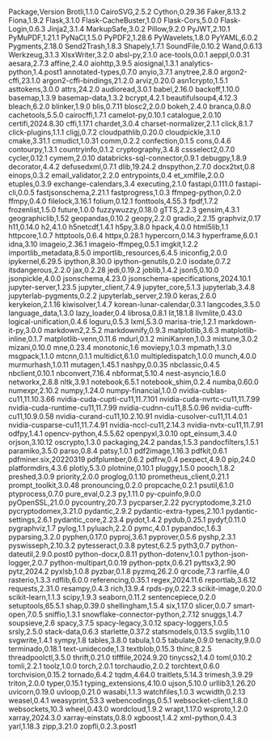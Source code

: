 Package,Version
Brotli,1.1.0
CairoSVG,2.5.2
Cython,0.29.36
Faker,8.13.2
Fiona,1.9.2
Flask,3.1.0
Flask-CacheBuster,1.0.0
Flask-Cors,5.0.0
Flask-Login,0.6.3
Jinja2,3.1.4
MarkupSafe,3.0.2
Pillow,9.2.0
PyJWT,2.10.1
PyMuPDF,1.21.1
PyNaCl,1.5.0
PyPDF2,1.28.6
PyWavelets,1.8.0
PyYAML,6.0.2
Pygments,2.18.0
Send2Trash,1.8.3
Shapely,1.7.1
SoundFile,0.10.2
Wand,0.6.13
Werkzeug,3.1.3
XlsxWriter,3.2.0
absl-py,2.1.0
ace-tools,0.0.1
aeppl,0.0.31
aesara,2.7.3
affine,2.4.0
aiohttp,3.9.5
aiosignal,1.3.1
analytics-python,1.4.post1
annotated-types,0.7.0
anyio,3.7.1
anytree,2.8.0
argon2-cffi,23.1.0
argon2-cffi-bindings,21.2.0
arviz,0.20.0
asn1crypto,1.5.1
asttokens,3.0.0
attrs,24.2.0
audioread,3.0.1
babel,2.16.0
backoff,1.10.0
basemap,1.3.9
basemap-data,1.3.2
bcrypt,4.2.1
beautifulsoup4,4.12.3
bleach,6.2.0
blinker,1.9.0
blis,0.7.11
blosc2,2.0.0
bokeh,2.4.0
branca,0.8.0
cachetools,5.5.0
cairocffi,1.7.1
camelot-py,0.10.1
catalogue,2.0.10
certifi,2024.8.30
cffi,1.17.1
chardet,3.0.4
charset-normalizer,2.1.1
click,8.1.7
click-plugins,1.1.1
cligj,0.7.2
cloudpathlib,0.20.0
cloudpickle,3.1.0
cmake,3.31.1
cmudict,1.0.31
comm,0.2.2
confection,0.1.5
cons,0.4.6
contourpy,1.3.1
countryinfo,0.1.2
cryptography,3.4.8
cssselect2,0.7.0
cycler,0.12.1
cymem,2.0.10
databricks-sql-connector,0.9.1
debugpy,1.8.9
decorator,4.4.2
defusedxml,0.7.1
dlib,19.24.2
dnspython,2.7.0
docx2txt,0.8
einops,0.3.2
email_validator,2.2.0
entrypoints,0.4
et_xmlfile,2.0.0
etuples,0.3.9
exchange-calendars,3.4
executing,2.1.0
fastapi,0.111.0
fastapi-cli,0.0.5
fastjsonschema,2.21.1
fastprogress,1.0.3
ffmpeg-python,0.2.0
ffmpy,0.4.0
filelock,3.16.1
folium,0.12.1
fonttools,4.55.3
fpdf,1.7.2
frozenlist,1.5.0
future,1.0.0
fuzzywuzzy,0.18.0
gTTS,2.2.3
gensim,4.3.1
geographiclib,1.52
geopandas,0.10.2
geopy,2.2.0
gradio,2.2.15
graphviz,0.17
h11,0.14.0
h2,4.1.0
h5netcdf,1.4.1
h5py,3.8.0
hpack,4.0.0
html5lib,1.1
httpcore,1.0.7
httptools,0.6.4
httpx,0.28.1
hypercorn,0.14.3
hyperframe,6.0.1
idna,3.10
imageio,2.36.1
imageio-ffmpeg,0.5.1
imgkit,1.2.2
importlib_metadata,8.5.0
importlib_resources,6.4.5
iniconfig,2.0.0
ipykernel,6.29.5
ipython,8.30.0
ipython-genutils,0.2.0
isodate,0.7.2
itsdangerous,2.2.0
jax,0.2.28
jedi,0.19.2
joblib,1.4.2
json5,0.10.0
jsonpickle,4.0.0
jsonschema,4.23.0
jsonschema-specifications,2024.10.1
jupyter-server,1.23.5
jupyter_client,7.4.9
jupyter_core,5.1.3
jupyterlab,3.4.8
jupyterlab-pygments,0.2.2
jupyterlab_server,2.19.0
keras,2.6.0
kerykeion,2.1.16
kiwisolver,1.4.7
korean-lunar-calendar,0.3.1
langcodes,3.5.0
language_data,1.3.0
lazy_loader,0.4
librosa,0.8.1
lit,18.1.8
llvmlite,0.43.0
logical-unification,0.4.6
loguru,0.5.3
lxml,5.3.0
marisa-trie,1.2.1
markdown-it-py,3.0.0
markdown2,2.5.2
markdownify,0.9.3
matplotlib,3.6.3
matplotlib-inline,0.1.7
matplotlib-venn,0.11.6
mdurl,0.1.2
miniKanren,1.0.3
mistune,3.0.2
mizani,0.10.0
mne,0.23.4
monotonic,1.6
moviepy,1.0.3
mpmath,1.3.0
msgpack,1.1.0
mtcnn,0.1.1
multidict,6.1.0
multipledispatch,1.0.0
munch,4.0.0
murmurhash,1.0.11
mutagen,1.45.1
nashpy,0.0.35
nbclassic,0.4.5
nbclient,0.10.1
nbconvert,7.16.4
nbformat,5.10.4
nest-asyncio,1.6.0
networkx,2.8.8
nltk,3.9.1
notebook,6.5.1
notebook_shim,0.2.4
numba,0.60.0
numexpr,2.10.2
numpy,1.24.0
numpy-financial,1.0.0
nvidia-cublas-cu11,11.10.3.66
nvidia-cuda-cupti-cu11,11.7.101
nvidia-cuda-nvrtc-cu11,11.7.99
nvidia-cuda-runtime-cu11,11.7.99
nvidia-cudnn-cu11,8.5.0.96
nvidia-cufft-cu11,10.9.0.58
nvidia-curand-cu11,10.2.10.91
nvidia-cusolver-cu11,11.4.0.1
nvidia-cusparse-cu11,11.7.4.91
nvidia-nccl-cu11,2.14.3
nvidia-nvtx-cu11,11.7.91
odfpy,1.4.1
opencv-python,4.5.5.62
openpyxl,3.0.10
opt_einsum,3.4.0
orjson,3.10.12
oscrypto,1.3.0
packaging,24.2
pandas,1.5.3
pandocfilters,1.5.1
paramiko,3.5.0
parso,0.8.4
patsy,1.0.1
pdf2image,1.16.3
pdfkit,0.6.1
pdfminer.six,20220319
pdfplumber,0.6.2
pdfrw,0.4
pexpect,4.9.0
pip,24.0
platformdirs,4.3.6
plotly,5.3.0
plotnine,0.10.1
pluggy,1.5.0
pooch,1.8.2
preshed,3.0.9
priority,2.0.0
proglog,0.1.10
prometheus_client,0.21.1
prompt_toolkit,3.0.48
pronouncing,0.2.0
propcache,0.2.1
psutil,6.1.0
ptyprocess,0.7.0
pure_eval,0.2.3
py,1.11.0
py-cpuinfo,9.0.0
pyOpenSSL,21.0.0
pycountry,20.7.3
pycparser,2.22
pycryptodome,3.21.0
pycryptodomex,3.21.0
pydantic,2.9.2
pydantic-extra-types,2.10.1
pydantic-settings,2.6.1
pydantic_core,2.23.4
pydot,1.4.2
pydub,0.25.1
pydyf,0.11.0
pygraphviz,1.7
pylog,1.1
pyluach,2.2.0
pymc,4.0.1
pypandoc,1.6.3
pyparsing,3.2.0
pyphen,0.17.0
pyproj,3.6.1
pyprover,0.5.6
pyshp,2.3.1
pyswisseph,2.10.3.2
pytesseract,0.3.8
pytest,6.2.5
pyth3,0.7
python-dateutil,2.9.0.post0
python-docx,0.8.11
python-dotenv,1.0.1
python-json-logger,2.0.7
python-multipart,0.0.19
python-pptx,0.6.21
pyttsx3,2.90
pytz,2024.2
pyxlsb,1.0.8
pyzbar,0.1.8
pyzmq,26.2.0
qrcode,7.3
rarfile,4.0
rasterio,1.3.3
rdflib,6.0.0
referencing,0.35.1
regex,2024.11.6
reportlab,3.6.12
requests,2.31.0
resampy,0.4.3
rich,13.9.4
rpds-py,0.22.3
scikit-image,0.20.0
scikit-learn,1.1.3
scipy,1.9.3
seaborn,0.11.2
sentencepiece,0.2.0
setuptools,65.5.1
shap,0.39.0
shellingham,1.5.4
six,1.17.0
slicer,0.0.7
smart-open,7.0.5
sniffio,1.3.1
snowflake-connector-python,2.7.12
snuggs,1.4.7
soupsieve,2.6
spacy,3.7.5
spacy-legacy,3.0.12
spacy-loggers,1.0.5
srsly,2.5.0
stack-data,0.6.3
starlette,0.37.2
statsmodels,0.13.5
svglib,1.1.0
svgwrite,1.4.1
sympy,1.8
tables,3.8.0
tabula,1.0.5
tabulate,0.9.0
tenacity,9.0.0
terminado,0.18.1
text-unidecode,1.3
textblob,0.15.3
thinc,8.2.5
threadpoolctl,3.5.0
thrift,0.21.0
tifffile,2024.9.20
tinycss2,1.4.0
toml,0.10.2
tomli,2.2.1
toolz,1.0.0
torch,2.0.1
torchaudio,2.0.2
torchtext,0.6.0
torchvision,0.15.2
tornado,6.4.2
tqdm,4.64.0
traitlets,5.14.3
trimesh,3.9.29
triton,2.0.0
typer,0.15.1
typing_extensions,4.10.0
ujson,5.10.0
urllib3,1.26.20
uvicorn,0.19.0
uvloop,0.21.0
wasabi,1.1.3
watchfiles,1.0.3
wcwidth,0.2.13
weasel,0.4.1
weasyprint,53.3
webencodings,0.5.1
websocket-client,1.8.0
websockets,10.3
wheel,0.43.0
wordcloud,1.9.2
wrapt,1.17.0
wsproto,1.2.0
xarray,2024.3.0
xarray-einstats,0.8.0
xgboost,1.4.2
xml-python,0.4.3
yarl,1.18.3
zipp,3.21.0
zopfli,0.2.3.post1
